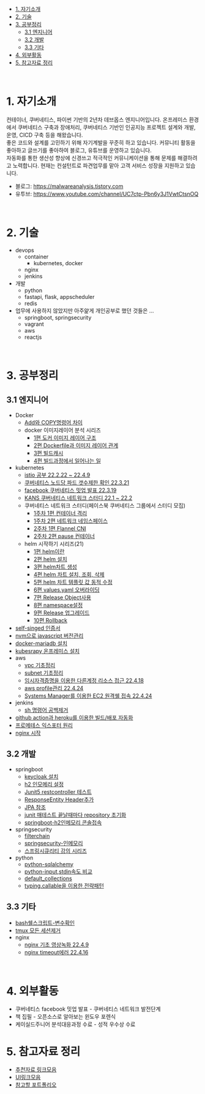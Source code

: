 - [1. 자기소개](#1-자기소개)
- [2. 기술](#2-기술)
- [3. 공부정리](#3-공부정리)
  - [3.1 엔지니어](#31-엔지니어)
  - [3.2 개발](#32-개발)
  - [3.3 기타](#33-기타)
- [4. 외부활동](#4-외부활동)
- [5. 참고자료 정리](#5-참고자료-정리)

<br>

# 1. 자기소개
컨테이너, 쿠버네티스, 파이썬 기반의 2년차 데브옵스 엔지니어입니다. 온프레미스 환경에서 쿠버네티스 구축과 장애처리, 쿠버네티스 기반인 인공지능 프로젝트 설계와 개발, 운영, CICD 구축 등을 해왔습니다. <br>
좋은 코드와 설계를 고민하기 위해 자기계발을 꾸준히 하고 있습니다. 커뮤니티 활동을 좋아하고 글쓰기를 좋아하여 블로그, 유튜브를 운영하고 있습니다. <br>
자동화를 통한 생산성 향상에 신경쓰고 적극적인 커뮤니케이션을 통해 문제를 해결하려고 노력합니다. 현재는 컨설턴트로 파견업무를 맡아 고객 서비스 성장을 지원하고 있습니다.
* 블로그: https://malwareanalysis.tistory.com
* 유투브: https://www.youtube.com/channel/UC7ctp-Pbn6y3J1VwtCtsnOQ

<br>

# 2. 기술
* devops
  * container
    * kubernetes, docker
  * nginx
  * jenkins
* 개발
  * python
  * fastapi, flask, appscheduler
  * redis
* 업무에 사용하지 않았지만 아주얉게 개인공부로 했던 것들은 ...
  * springboot, springsecurity
  * vagrant
  * aws
  * reactjs  

<br>

# 3. 공부정리
## 3.1 엔지니어
* Docker
  * [Add와 COPY명령어 차이](https://malwareanalysis.tistory.com/233)
  * docker 이미지레이어 분석 시리즈
    * [1편 도커 이미지 레이어 구조](https://malwareanalysis.tistory.com/213)
    * [2편 Dockerfile과 이미지 레이어 관계](https://malwareanalysis.tistory.com/234)
    * [3편 빌드캐시](https://malwareanalysis.tistory.com/236)
    * [4편 빌드과정에서 일어나는 일](https://malwareanalysis.tistory.com/222)
* kubernetes
  * [istio 공부 22.2.22 ~ 22.4.9](https://malwareanalysis.tistory.com/category/%ED%98%84%EC%9E%AC%EA%B3%B5%EB%B6%80/Istio)
  * [쿠버네티스 노드당 파드 갯수제한 확인 22.3.21](https://malwareanalysis.tistory.com/300)
  * [facebook 쿠버네티스 밋업 발표 22.3.19](https://github.com/choisungwook/facebook-meetup)
  * [KANS 쿠버네티스 네트워크 스터디 22.1 ~ 22.2](https://malwareanalysis.tistory.com/248)
  * 쿠버네티스 네트워크 스터디(페이스북 쿠버네티스 그룹에서 스터디 모집)
    * [1주차 1편 컨테이너 격리](https://malwareanalysis.tistory.com/248)
    * [1주차 2편 네트워크 네임스페이스](https://malwareanalysis.tistory.com/249)
    * [2주차 1편 Flannel CNI](https://malwareanalysis.tistory.com/254)
    * [2주차 2편 pause 컨테이너](https://malwareanalysis.tistory.com/255)
  * helm 시작하기 시리즈(21)
    * [1편 helm이란](https://malwareanalysis.tistory.com/193)
    * [2편 helm 설치](https://malwareanalysis.tistory.com/194)
    * [3편 helm차트 생성](https://malwareanalysis.tistory.com/195)
    * [4편 helm 차트 설치, 조회, 삭제](https://malwareanalysis.tistory.com/196)
    * [5편 helm 차트 템플릿 값 동적 수정](https://malwareanalysis.tistory.com/197)
    * [6편 values.yaml 오버라이딩](https://malwareanalysis.tistory.com/198)
    * [7편 Release Object사용](https://malwareanalysis.tistory.com/200)
    * [8편 namespace설정](https://malwareanalysis.tistory.com/201)
    * [9편 Release 업그레이드](https://malwareanalysis.tistory.com/202)
    * [10편 Rollback](https://malwareanalysis.tistory.com/203)
* [self-singed 인증서](documentation/linux_selfsigncert.md)
* [nvm으로 javascript 버전관리](https://malwareanalysis.tistory.com/145)
* [docker-mariadb 설치](https://malwareanalysis.tistory.com/140)
* [kubesrapy 온프레미스 설치](https://youtu.be/12vNy4IvF14)
* aws
  * [vpc 기초정리](https://youtu.be/zG1WFhEV5x8)
  * [subnet 기초정리](https://youtu.be/5zF_KXUNt-E)
  * [임시자격증명을 이용한 다른계정 리소스 접근 22.4.18](https://youtu.be/IDiW1Ah4LJw)
  * [aws profile관리 22.4.24](https://malwareanalysis.tistory.com/317)
  * [Systems Manager를 이용한 EC2 원격쉘 접속 22.4.24](https://malwareanalysis.tistory.com/318)
* jenkins
  * [sh 명령어 공백제거](https://malwareanalysis.tistory.com/319)
* [github action과 heroku를 이용한 빌드/배포 자동화](https://youtu.be/YMdwYPCyxRk)
* [프로메테스 익스포터 원리](https://youtu.be/iJyC6A38qwY)
* [nginx 시작](https://youtu.be/hA0cxENGBQQ)

## 3.2 개발
* springboot
  * [keycloak 설치](documentation/springboot/keylcoak/keyclaok설치.md)
  * [h2 인모메리 설정](./documentation/springboot/inmemory_h2_configuration.md)
  * [Junit5 restcontroller 테스트](./documentation/springboot/junit5/restcontroller테스트.md)
  * [ResponseEntity Header추가](./documentation/springboot/ResponseEntity_addheader.md)
  * [JPA 참조](./documentation/springboot/jpa/참조.md)
  * [junit 매테스트 끝날때마다 repository 초기화](./documentation/springboot/jpa/junit5_aftereach.md)
  * [springboot-h2인메모리 콘솔접속](https://malwareanalysis.tistory.com/160)
* springsecurity
  * [filterchain](./documentation/springseucirty/filterchain.md)
  * [springsecurity-인메모리](./documentation/springseucirty/InmemoryUser.md)
  * [스프링시큐리티 강의 시리즈](https://www.youtube.com/watch?v=ewslpCROKXY&list=PL1mta2YyMpPUEidDzJ8kAxhMNhU9Is8Ky)
* python
  * [python-sqlalchemy](https://malwareanalysis.tistory.com/141)
  * [python-input,stdin속도 비교](https://malwareanalysis.tistory.com/156)
  * [default_collections](language/python/collections/default_collection.py)
  * [typing.callable을 이용한 전략패턴](python/../language/python/strategy_pattern/main.py)

## 3.3 기타
* [bash쉘스크립트-변수확인](https://malwareanalysis.tistory.com/158)
* [tmux 모든 세션제거](https://malwareanalysis.tistory.com/309)
* nginx
  * [nginx 기초 영상녹화 22.4.9](https://youtu.be/hA0cxENGBQQ)
  * [nginx timeout에러 22.4.16](https://youtu.be/31zAw1d1qJk)

<br>

# 4. 외부활동
* 쿠버네티스 facebook 밋업 발표 - 쿠버네티스 네트워크 발전단계
* 책 집필 - 오픈소스로 알아보는 윈도우 포렌식
* 케이실드주니어 분석대응과정 수료 - 성적 우수상 수료

# 5. 참고자료 정리
* [추천자료 링크모음](./documentation/etc/추천자료.md)
* [UI링크모음](./documentation/etc/참고UI.md)
* [참고할 포트폴리오](./documentation/etc/다른사람포트폴리오.md)
